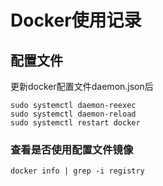 # Docker使用记录

## 配置文件

更新docker配置文件daemon.json后

```
sudo systemctl daemon-reexec
sudo systemctl daemon-reload
sudo systemctl restart docker
```

### 查看是否使用配置文件镜像

```
docker info | grep -i registry

```

